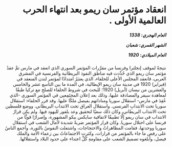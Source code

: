 <h1 dir="rtl">انعقاد مؤتمر سان ريمو بعد انتهاء الحرب العالمية الأولى .</h1>

<h5 dir="rtl">العام الهجري:  1338

الشهر القمري: شعبان

العام الميلادي: 1920</h5>

<p dir="rtl">نتيجةً لموقف إنجلترا وفرنسا من مقرَّرات المؤتمر السوري الذي انعقد في مارس تمَّ عقدُ مؤتمر سان ريمو الذي حُدِّدت فيه مناطق النفوذ البريطانية والفرنسية في المشرق العربي، فانعقد المجلس الأعلى للحلفاء، الذي يعتبَرُ امتدادًا لمؤتمر لندن المنعقد في (فبراير) 1920 في مدينة سان ريمو الإيطالية، في المدة ما بين التاسع عشر والخامس والعشرين من نيسان (أبريل) 1920؛ للبحث في شروط الحلفاء للصلحِ مع تركيا طبقًا لمعاهدة سيفر والمصادقة عليها، وذلك بعد إعلان المجتَمِعين في المؤتمر السوري -الذي عُقِدَ في مارس- استقلال سوريا ومناداتهم بفيصل ملكًا عليها. وقد قرر الحلفاء: استقلال سوريا تحت الانتدابِ الفرنسي. واستقلال العراق تحت الانتداب البريطاني. ووضع فلسطين تحت الانتداب البريطاني، وكان ذلك سعيًا لتحقيق وعد بلفور لليهود فيها. ولم يكن قرارُ الانتداب في سان ريمو إلَّا تطبيقًا لاتفاقية سايكس بيكو المشهورة، وإصرارًا قويًّا من فرنسا على احتلال سوريا. وكان قرار المؤتمر ضربةً شديدة لآمال الشعب في استقلال سوريا ووحدتها، فقامت المظاهراتُ والاحتجاجات، واشتعلت النفوسُ بالثورة، وأجمع الناسُ على رفض ما جاء بالمؤتمر من قرارات، وكثرت الاجتماعاتُ بين زعماء الأمة والملك فيصل، وأبلغوه تصميمَ الشعب على مقاومةِ كُلِّ اعتداء على حدود البلاد واستقلالها.</p></br>

